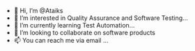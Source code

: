 - 👋 Hi, I’m @Ataiks
- 👀 I’m interested in Quality Assurance and Software Testing...
- 🌱 I’m currently learning Test Automation...
- 💞️ I’m looking to collaborate on software products
- 📫 You can reach me via email ...

<!---
Ataiksqa/Ataiksqa is a ✨ special ✨ repository because its `README.md` (this file) appears on your GitHub profile.
You can click the Preview link to take a look at your changes.
--->
